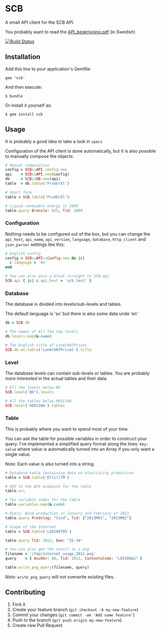 # SCB

A small API client for the SCB API.

You probably want to read the [API\_beskrivning.pdf](http://www.scb.se/Grupp/OmSCB/Dokument/API_beskrivning.pdf) (in Swedish)

[![Build Status](https://travis-ci.org/peterhellberg/scb.png?branch=master)](https://travis-ci.org/peterhellberg/scb)

## Installation

Add this line to your application's Gemfile:

    gem 'scb'

And then execute:

    $ bundle

Or install it yourself as:

    $ gem install scb

## Usage

It is probably a good idea to take a look in `specs`

Configuration of the API client is done automatically, but it is also possible to manually compose the objects:

```ruby
# Manual composition
config = SCB::API.config.new
api    = SCB::API.new(config)
db     = SCB::DB.new(api)
table  = db.table('ProdbrEl')

# Short form
table = SCB.table('ProdbrEl')

# Liquid renewable energy in 2009
table.query Bransle: 925, Tid: 2009
```

### Configuration

Nothing needs to be configured out of the box, but you can change the
`api_host`, `api_name`, `api_version`, `language`, `database`, 
`http_client` and `json_parser` settings like this:

```ruby
# English config
config = SCB::API::Config.new do |c|
  c.language = 'en'
end

# You can also pass a block straight to SCB.api
SCB.api { |c| c.api_host = 'scb.test' } 
```

### Database

The database is divided into levels/sub-levels and tables.

The default language is 'sv' but there is also some data unde 'en'

```ruby
db = SCB.db

# The names of All the top levels
db.levels.map(&:name)

# The English title of LonArb07Privat
SCB.db.en.table('LonArb07Privat').title
```

### Level

The database levels can contain sub-levels or tables. You are probably
more interested in the actual tables and their data. 

```ruby
# All the levels below BO
SCB.level('BO').levels

# All the tables below HE0110A
SCB.level('HE0110A').tables
```

### Table

This is probably where you want to spend most of your time.

You can ask the table for possible variables in order to construct your query. I’ve implemented a simplified query format along the lines: `Key: value` where value is automatically turned into an Array if you only want a single value.

*Note:* Each value is also turned into a string.

```ruby
# Database table containing data on electricity production
table = SCB.table('EltillfM')

# URI to the API endpoint for the table
table.uri

# The variable codes for the table
table.variables.map(&:code)

# Query: Wind production in January and February of 2013
table.query Prodslag: "Vind", Tid: ["2013M01", "2013M02"]

# Usage of the Internet
table = SCB.table('LE0108T05')

table.query Tid: 2012, Dem: "25-34"

# You can also get the result as a png
filename = '/tmp/internet_usage_2011.png'
query    = { AnvOmr: 80, Tid: 2011, ContentsCode: "LE0108A2" }

table.write_png_query(filename, query)
```
*Note:* `write_png_query` will not overwrite existing files.

## Contributing

1. Fork it
2. Create your feature branch (`git checkout -b my-new-feature`)
3. Commit your changes (`git commit -am 'Add some feature'`)
4. Push to the branch (`git push origin my-new-feature`)
5. Create new Pull Request
